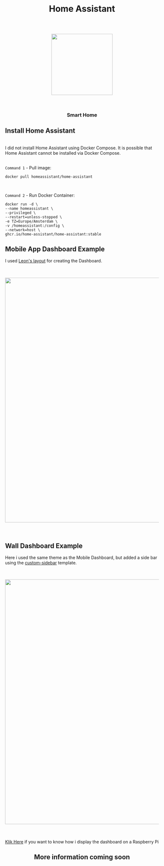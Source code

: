   <br>
  <h1 align="center">Home Assistant</h1>
  <br>
 <h2 align="center">
<img src="https://github.com/NielsU97/HomeSmartServer/blob/main/www/Images/hass_logo.png" width="200">
  </br>
</br>  
<h2>	
<h3 align="center">Smart Home</h3>                                                                                                                                        
<h2> Install Home Assistant </h2> 
<br>I did not install Home Assistant using Docker Compose. It is possible that Home Assistant cannot be installed via Docker Compose.
</br>
<br>

`Command 1` - Pull image: 
<br>
```
docker pull homeassistant/home-assistant 
``` 
</br>

`Command 2` - Run Docker Container: 
<br>

```
docker run -d \
--name homeassistant \
--privileged \
--restart=unless-stopped \
-e TZ=Europe/Amsterdam \
-v /homeassistant:/config \
--network=host \
ghcr.io/home-assistant/home-assistant:stable
``` 
<h2> Mobile App Dashboard Example</h2> 

I used <a href="https://community.home-assistant.io/t/rounded-dashboard-guide/543043" target="_blank">Leon's layout</a> for creating the Dashboard.
<br>
<br>
<h2 align="center">
<img src="https://github.com/NielsU97/HomeSmartServer/blob/main/www/Images/hass_mobile_display.png" width="800">
</h2>	
</br>
<h2> Wall Dashboard Example</h2> 
Here i used the same theme as the Mobile Dashboard, but added a side bar using the <a href="https://github.com/DBuit/sidebar-card" target="_blank">custom-sidebar</a>  template.
<br>
<br>
<h2 align="center">
<img src="https://github.com/NielsU97/HomeSmartServer/blob/main/www/Images/hass_home_display.png" width="800">
</h2>	
</br>
<p><a href="https://github.com/NielsU97/HomeDisplay" target="_blank">Klik Here</a> if you want to know how i display the dashboard on a Raspberry Pi</p>
<h2 align="center"> More information coming soon </h2> 